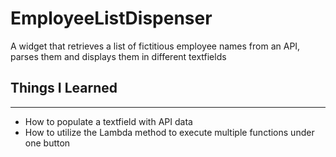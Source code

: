 # EmployeeListDispenser
A widget that retrieves a list of fictitious employee names from an API, parses them and displays them in different textfields

## Things I Learned
________________________
- How to populate a textfield with API data
- How to utilize the Lambda method to execute multiple functions
  under one button
